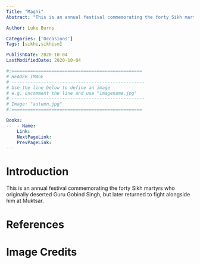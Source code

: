 ```yaml
---
Title: "Maghi"
Abstract: "This is an annual festival commemorating the forty Sikh martyrs who originally deserted Guru Gobind Singh, but later returned to fight alongside him at Muktsar."

Author: Luke Burns

Categories: ['Occasions']
Tags: [sikhi,sikhism]

PublishDate: 2020-10-04
LastModifiedDate: 2020-10-04

#:=================================================
# HEADER IMAGE
# --------------------------------------------------
# Use the line below to define an image
# e.g. uncomment the line and use "imagename.jpg"
# --------------------------------------------------
# Image: "autumn.jpg"
#:=================================================

Books:
--  - Name: 
    Link: 
    NextPageLink:
    PrevPageLink:
---
```

# Introduction
This is an annual festival commemorating the forty Sikh martyrs who originally deserted Guru Gobind Singh, but later returned to fight alongside him at Muktsar.

# References

# Image Credits
